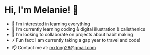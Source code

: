 # Hi, I'm Melanie! 👋
- 👀 I’m interested in learning everything
- 🌱 I’m currently learning coding & digital illustration & calisthenics
- 💞️ I’m looking to collaborate on projects about habit making
- ⚡ Fun fact: I am currently taking a gap year to travel and code!
- 📫 Contact me at: mxtong28@gmail.com


<!---
melanieong/melanieong is a ✨ special ✨ repository because its `README.md` (this file) appears on your GitHub profile.
You can click the Preview link to take a look at your changes.
--->
